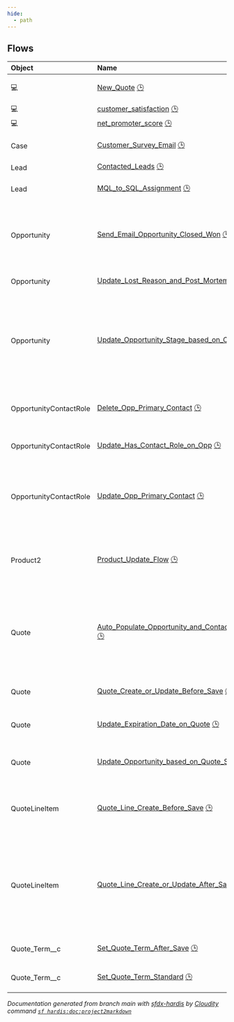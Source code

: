 ```yaml
---
hide:
  - path
---
```


## Flows

| Object | Name      | Type | Description |
| :----  | :-------- | :--: | :---------- | 
| 💻 | [New_Quote](New_Quote.md) [🕒](New_Quote-history.md) |  Screen Flow | This is used for a new quote button and will set default fields. |
| 💻 | [customer_satisfaction](customer_satisfaction.md) [🕒](customer_satisfaction-history.md) |  Survey | <!-- --> |
| 💻 | [net_promoter_score](net_promoter_score.md) [🕒](net_promoter_score-history.md) |  Survey | <!-- --> |
| Case | [Customer_Survey_Email](Customer_Survey_Email.md) [🕒](Customer_Survey_Email-history.md) |  Record After Save | <!-- --> |
| Lead | [Contacted_Leads](Contacted_Leads.md) [🕒](Contacted_Leads-history.md) |  Workflow | <!-- --> |
| Lead | [MQL_to_SQL_Assignment](MQL_to_SQL_Assignment.md) [🕒](MQL_to_SQL_Assignment-history.md) |  Record After Save | <!-- --> |
| Opportunity | [Send_Email_Opportunity_Closed_Won](Send_Email_Opportunity_Closed_Won.md) [🕒](Send_Email_Opportunity_Closed_Won-history.md) |  Record After Save | This flow is used to send an email after 3 weeks to the Primary Contact when the Opportunity is Closed Won + added one min delay for testing |
| Opportunity | [Update_Lost_Reason_and_Post_Mortem_to_Blank](Update_Lost_Reason_and_Post_Mortem_to_Blank.md) [🕒](Update_Lost_Reason_and_Post_Mortem_to_Blank-history.md) |  Record Before Save | <!-- --> |
| Opportunity | [Update_Opportunity_Stage_based_on_Criteria](Update_Opportunity_Stage_based_on_Criteria.md) [🕒](Update_Opportunity_Stage_based_on_Criteria-history.md) |  Record After Save | This flow is checking required fields before update Stage on Opportunity + Update Closed Lost or Qualification Open + updated 17 May 24 + Added condition for For Closed won checkbox v2 |
| OpportunityContactRole | [Delete_Opp_Primary_Contact](Delete_Opp_Primary_Contact.md) [🕒](Delete_Opp_Primary_Contact-history.md) |  Record Before Delete | This flow will clear the PrimaryContactName__c & Primary_Contact__c fields when Associated Contact role is deleted |
| OpportunityContactRole | [Update_Has_Contact_Role_on_Opp](Update_Has_Contact_Role_on_Opp.md) [🕒](Update_Has_Contact_Role_on_Opp-history.md) |  Record After Save | <!-- --> |
| OpportunityContactRole | [Update_Opp_Primary_Contact](Update_Opp_Primary_Contact.md) [🕒](Update_Opp_Primary_Contact-history.md) |  Record After Save | In this version PrimaryContactName__c  field is updated with Primary Contact's Name to make Opportunity searchable in Global Search. With added fault path |
| Product2 | [Product_Update_Flow](Product_Update_Flow.md) [🕒](Product_Update_Flow-history.md) |  Record After Save | Added Update Quote fields Specs Updated & status . Also added fault path for all the dml , filter Quote status as Invalid |
| Quote | [Auto_Populate_Opportunity_and_Contact_Info_to_Quote](Auto_Populate_Opportunity_and_Contact_Info_to_Quote.md) [🕒](Auto_Populate_Opportunity_and_Contact_Info_to_Quote-history.md) |  Record After Save | This flow will fire on Quote Creation and Updation ,It will update Contact on quote from Opportunity Contact Role if Role is Decision Maker and Type = Sales// Added Email ,Bill & ship to Contact,Phone & Fax on 4th April |
| Quote | [Quote_Create_or_Update_Before_Save](Quote_Create_or_Update_Before_Save.md) [🕒](Quote_Create_or_Update_Before_Save-history.md) |  Record Before Save | <!-- --> |
| Quote | [Update_Expiration_Date_on_Quote](Update_Expiration_Date_on_Quote.md) [🕒](Update_Expiration_Date_on_Quote-history.md) |  Record Before Save | This flow is used to update expiration date depending on created date on Quote object. |
| Quote | [Update_Opportunity_based_on_Quote_Status](Update_Opportunity_based_on_Quote_Status.md) [🕒](Update_Opportunity_based_on_Quote_Status-history.md) |  Record After Save | This flow is used to update Opportunity checkbox based on Quote Status |
| QuoteLineItem | [Quote_Line_Create_Before_Save](Quote_Line_Create_Before_Save.md) [🕒](Quote_Line_Create_Before_Save-history.md) |  Record Before Save | Added custom metadata to update the default order number on quote line item when it's get created from Opportunity. |
| QuoteLineItem | [Quote_Line_Create_or_Update_After_Save](Quote_Line_Create_or_Update_After_Save.md) [🕒](Quote_Line_Create_or_Update_After_Save-history.md) |  Record After Save | This flow is updated to adjust the condition so that when Optional__c  prior value is true & updated to false & Discount_Amount__c is equal to Original_List_Price__c then Discount_Amount__c  should be 0 |
| Quote_Term__c | [Set_Quote_Term_After_Save](Set_Quote_Term_After_Save.md) [🕒](Set_Quote_Term_After_Save-history.md) |  Record Before Save | <!-- --> |
| Quote_Term__c | [Set_Quote_Term_Standard](Set_Quote_Term_Standard.md) [🕒](Set_Quote_Term_Standard-history.md) |  Record After Save | <!-- --> |

_Documentation generated from branch main with [sfdx-hardis](https://sfdx-hardis.cloudity.com) by [Cloudity](https://cloudity.com) command [`sf hardis:doc:project2markdown`](https://sfdx-hardis.cloudity.com/hardis/doc/project2markdown/)_

